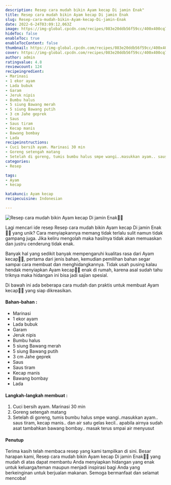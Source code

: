 ```yaml
---
description: Resep cara mudah bikin Ayam kecap Di jamin Enak"
title: Resep cara mudah bikin Ayam kecap Di jamin Enak
slug: Resep-cara-mudah-bikin-Ayam-kecap-Di-jamin-Enak
date: 2022-6-24T03:09:12.063Z
image: https://img-global.cpcdn.com/recipes/083e20ddb56f59cc/400x400cq70/photo.jpg
hideToc: false
enableToc: true
enableTocContent: false
thumbnail: https://img-global.cpcdn.com/recipes/083e20ddb56f59cc/400x400cq70/photo.jpg
cover: https://img-global.cpcdn.com/recipes/083e20ddb56f59cc/400x400cq70/photo.jpg
author: admin
ratingvalue: 4.8
reviewcount: 124
recipeingredient:
- Marinasi
- 1 ekor ayam
- Lada bubuk
- Garam
- Jeruk nipis
- Bumbu halus
- 5 siung Bawang merah
- 5 siung Bawang putih
- 3 cm Jahe geprek
- Saus
- Saus tiram
- Kecap manis
- Bawang bombay
- Lada
recipeinstructions:
- Cuci bersih ayam. Marinasi 30 min
- Goreng setengah matang
- Setelah di goreng, tumis bumbu halus smpe wangi..masukkan ayam.. saus tiram, kecap manis.. dan air satu gelas kecil.. apabila airnya sudah asat tambahkan bawang bombay.. masak terus smpai air menyusut
categories:
- Resep

tags:
- Ayam
- kecap

katakunci: Ayam kecap
recipecuisine: Indonesian

---
```


![Resep cara mudah bikin Ayam kecap Di jamin Enak👩‍🍳](https://img-global.cpcdn.com/recipes/083e20ddb56f59cc/400x400cq70/photo.jpg)

Lagi mencari ide resep Resep cara mudah bikin Ayam kecap Di jamin Enak👩‍🍳 yang unik? Cara menyiapkannya memang tidak terlalu sulit namun tidak gampang juga. Jika keliru mengolah maka hasilnya tidak akan memuaskan dan justru cenderung tidak enak.

Banyak hal yang sedikit banyak mempengaruhi kualitas rasa dari Ayam kecap👩‍🍳, pertama dari jenis bahan, kemudian pemilihan bahan segar sampai cara membuat dan menghidangkannya. Tidak usah pusing kalau hendak menyiapkan Ayam kecap👩‍🍳 enak di rumah, karena asal sudah tahu triknya maka hidangan ini bisa jadi sajian spesial.

Di bawah ini ada beberapa cara mudah dan praktis untuk membuat Ayam kecap👩‍🍳 yang siap dikreasikan.

<!--inarticleads1-->

#### Bahan-bahan :

- Marinasi
- 1 ekor ayam
- Lada bubuk
- Garam
- Jeruk nipis
- Bumbu halus
- 5 siung Bawang merah
- 5 siung Bawang putih
- 3 cm Jahe geprek
- Saus
- Saus tiram
- Kecap manis
- Bawang bombay
- Lada

<!--inarticleads2-->

#### Langkah-langkah membuat :

1. Cuci bersih ayam. Marinasi 30 min
1. Goreng setengah matang
1. Setelah di goreng, tumis bumbu halus smpe wangi..masukkan ayam.. saus tiram, kecap manis.. dan air satu gelas kecil.. apabila airnya sudah asat tambahkan bawang bombay.. masak terus smpai air menyusut

#### Penutup

Terima kasih telah membaca resep yang kami tampilkan di sini. Besar harapan kami, Resep cara mudah bikin Ayam kecap Di jamin Enak👩‍🍳 yang mudah di atas dapat membantu Anda menyiapkan hidangan yang enak untuk keluarga/teman maupun menjadi inspirasi bagi Anda yang berkeinginan untuk berjualan makanan. Semoga bermanfaat dan selamat mencoba!